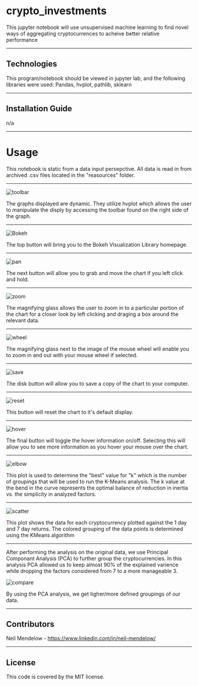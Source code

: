 # crypto_investments
This jupyter notebook will use unsupervised machine learning to find novel ways of aggregating cryptocurrences to acheive better relative performance


---

## Technologies

This program/notebook should be viewed in jupyter lab, and the following libraries were used:
Pandas,
hvplot,
pathlib,
sklearn

---

## Installation Guide

n/a

---

# Usage

This notebook is static from a data input persepctive. All data is read in from archived .csv files located in the "reasources" folder.

------

![toolbar](Images/hvplot_navigator.png?raw=True)

The graphs displayed are dynamic. They utilize hvplot which allows the user to manipulate the disply by accessing the toolbar found on the right side of the graph.

------------

![Bokeh](Images/hvplot_navigator_documentation_link.png?raw=True)

The top button will bring you to the Bokeh Visualization Library homepage.

-----------

![pan](Images/hvplot_navigator_pan.png?raw=True)

The next button will allow you to grab and move the chart if you left click and hold.

--------

![zoom](Images/hvplot_navigator_zoom.png?raw=True)

The magnifying glass allows the user to zoom in to a particular portion of the chart for a closer look by left clicking and draging a box around the relevant data.

--------

![wheel](Images/hvplot_navigator_wheel_zoom.png?raw=True)

The magnifying glass next to the image of the mouse wheel will enable you to zoom in and out with your mouse wheel if selected.

-------

![save](Images/hvplot_navigator_save.png?raw=True)

The disk button will allow you to save a copy of the chart to your computer.

--------

![reset](Images/hvplot_navigator_reset.png?raw=True)

This button will reset the chart to it's default display.

---------

![hover](Images/hvplot_navigator_hover.png?raw=True)

The final button will toggle the hover information on/off. Selecting this will allow you to see more information as you hover your mouse over the chart.

----------

![elbow](Images/elbow.png?raw=True)

This plot is used to determine the "best" value for "k" which is the number of groupings that will be used to run the K-Means analysis. The k value at the bend in the curve represents the optimal balance of reduction in inertia vs. the simplicity in analyzed factors.

----------

![scatter](Images/scatter.png?raw=True)

This plot shows the data for each cryptocurrency plotted against the 1 day and 7 day returns. The colored grouping of the data points is determined using the KMeans algorithm

---------

After performing the analysis on the original data, we use Principal Componant Analysis (PCA) to further group the cryptocurrencies. In this analysis PCA allowed us to keep almost 90% of the explained varience while dropping the factors considered from 7 to a more manageable 3.

![compare](Images/scatter_compare.png?raw=True)

By using the PCA analysis, we get tigher/more defined groupings of our data.




---

## Contributors

Neil Mendelow - https://www.linkedin.com/in/neil-mendelow/

---

## License

This code is covered by the MIT license.

